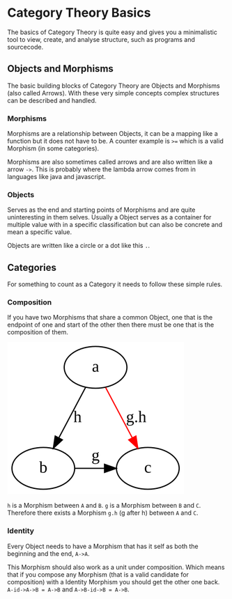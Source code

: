 # Category Theory Basics

The basics of Category Theory is quite easy and gives you a minimalistic tool to view, create, and analyse structure, such as programs and sourcecode.


## Objects and Morphisms

The basic building blocks of Category Theory are Objects and Morphisms (also called Arrows). With these very simple concepts complex structures can be described and handled.

### Morphisms

Morphisms are a relationship between Objects, it can be a mapping like a function but it does not have to be. A counter example is `>=` which is a valid Morphism (in some categories).

Morphisms are also sometimes called arrows and are also written like a arrow `->`. This is probably where the lambda arrow comes from in languages like java and javascript.

### Objects

Serves as the end and starting points of Morphisms and are quite uninteresting in them selves. Usually a Object serves as a container for multiple value with in a specific classification but can also be concrete and mean a specific value.

Objects are written like a circle or a dot like this `.`.

## Categories

For something to count as a Category it needs to follow these simple rules.

### Composition

If you have two Morphisms that share a common Object, one that is the endpoint of one and start of the other then there must be one that is the composition of them.

![composition](composition.svg)

`h` is a Morphism between `A` and `B`. `g` is a Morphism between `B` and `C`. Therefore there exists a Morphism `g.h` (g after h) between `A` and `C`. 

### Identity

Every Object needs to have a Morphism that has it self as both the beginning and the end, `A->A`.

This Morphism should also work as a unit under composition. Which means that if you compose any Morphism (that is a valid candidate for composition) with a Identity Morphism you should get the other one back. `A-id->A->B = A->B` and `A->B-id->B = A->B`.




